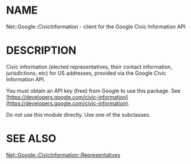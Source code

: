 # NAME

Net::Google::CivicInformation - client for the Google Civic Information API

# DESCRIPTION

Civic information (elected representatives, their contact information,
jurisdictions, etc) for US addresses, provided via the Google Civic
Information API.

You must obtain an API key (free) from Google to use this package. See
[https://developers.google.com/civic-information](https://developers.google.com/civic-information).

Do not use this module directly. Use one of the subclasses.

# SEE ALSO

[Net::Google::CivicInformation::Representatives](https://metacpan.org/pod/Net%3A%3AGoogle%3A%3ACivicInformation%3A%3ARepresentatives)
